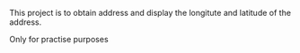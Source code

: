 This project is to obtain address and display the longitute and latitude of the address.

Only for practise purposes

